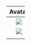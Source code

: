 <div style="width:50px; height:50px">

|    Avatar     |  Name   | Handle               | URL                          |
|:-------------:|:-------:| -------------------- | ---------------------------- |
| ![][esamecar] |  Marco  | @esamecar\@social.lol | https://social.lol/@esamecar |
|  ![][mihobu]  | Michael | @mihobu@social.lol   | https://social.lol/@mihobu   |
|               |         |                      |                              |

</div>

[esamecar]: https://media.social.lol/accounts/avatars/109/649/306/722/032/193/original/da31ecb2f69aa361.png 
[mihobu]: https://media.social.lol/accounts/avatars/109/619/824/930/798/742/original/ca78bfa95d2825a2.png
